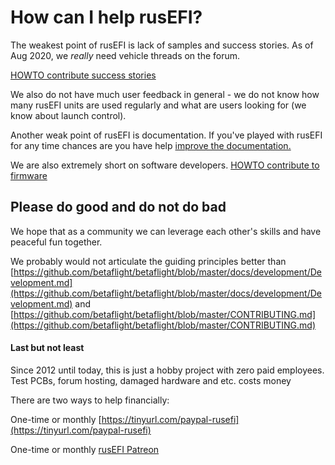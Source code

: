 
# How can I help rusEFI?

The weakest point of rusEFI is lack of samples and success stories. As of Aug 2020, we _really_ need vehicle threads on the forum.

[HOWTO contribute success stories](HOWTO-contribute-success-stories)

We also do not have much user feedback in general - we do not know how many rusEFI units are used regularly and what are users looking for (we know about launch control).

Another weak point of rusEFI is documentation. If you've played with rusEFI for any time chances are you have help [improve the documentation.](HOWTO-contribute-to-documentation)


We are also extremely short on software developers. [HOWTO contribute to firmware](HOWTO-contribute-to-firmware)


## Please do good and do not do bad

We hope that as a community we can leverage each other's skills and have peaceful fun together.

We probably would not articulate the guiding principles better than [https://github.com/betaflight/betaflight/blob/master/docs/development/Development.md](https://github.com/betaflight/betaflight/blob/master/docs/development/Development.md) and [https://github.com/betaflight/betaflight/blob/master/CONTRIBUTING.md](https://github.com/betaflight/betaflight/blob/master/CONTRIBUTING.md)

#### Last but not least

Since 2012 until today, this is just a hobby project with zero paid employees. Test PCBs, forum hosting, damaged hardware and etc. costs money

There are two ways to help financially: 

One-time or monthly [https://tinyurl.com/paypal-rusefi](https://tinyurl.com/paypal-rusefi)  

One-time or monthly [rusEFI Patreon](https://www.patreon.com/rusefi)   
